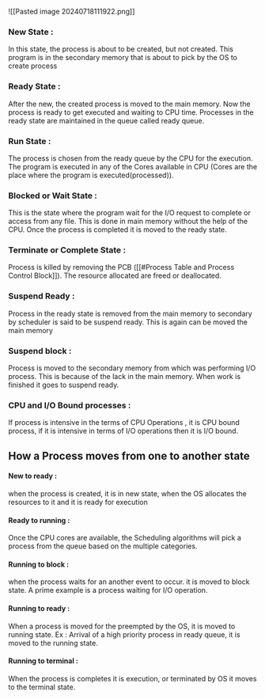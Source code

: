 
![[Pasted image 20240718111922.png]]
### New State :
In this state, the process is about to be created, but not created. This program is in the secondary memory that is about to pick by the OS to create process

### Ready State : 
After the new, the created process is moved to the main memory. Now the process is ready to get executed and waiting to CPU time. Processes in the ready state are maintained in the queue called ready queue.

### Run State : 
The process is chosen from the ready queue by the CPU for the execution. The program is executed in any of the Cores available in CPU (Cores are the place where the program is executed(processed)).

### Blocked or Wait State : 
This is the state where the program wait for the I/O request to complete or access from any file. This is done in main memory without the help of the CPU. Once the process is completed it is moved to the ready state.

### Terminate or Complete State : 
Process is killed by removing the PCB ([[#Process Table and Process Control Block]]). The resource allocated are freed or deallocated.

### Suspend Ready :
Process in the ready state is removed from the main memory to secondary by scheduler is said to be suspend ready. This is again can be moved the main memory

### Suspend block :
Process is moved to the secondary memory from which was performing I/O process. This is because of the lack in the main memory. When work is finished it goes to suspend ready.

### CPU and I/O Bound processes : 
If process is intensive in the terms of CPU Operations , it is CPU bound process, if it is intensive in terms of I/O operations then it is I/O bound.


## How a Process moves from one to another state

#### New to ready :
when the process is created, it is in new state, when the OS allocates the resources to it and it is ready for execution

#### Ready to running :
Once the CPU cores are available, the Scheduling algorithms will pick a process from the queue based on the multiple categories.

#### Running to block :
when the process waits for an another event to occur. it is moved to block state. A prime example is a process waiting for I/O operation.

#### Running to ready :
When a process is moved for the preempted by the OS, it is moved to running state. Ex : Arrival of a high priority process in ready queue, it is moved to the running state.

#### Running to terminal :
When the process is completes it is execution, or terminated by OS it moves to the terminal state.

